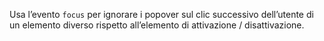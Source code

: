 Usa l’evento `focus` per ignorare i popover sul clic successivo dell’utente di un elemento diverso rispetto all’elemento di attivazione / disattivazione.
